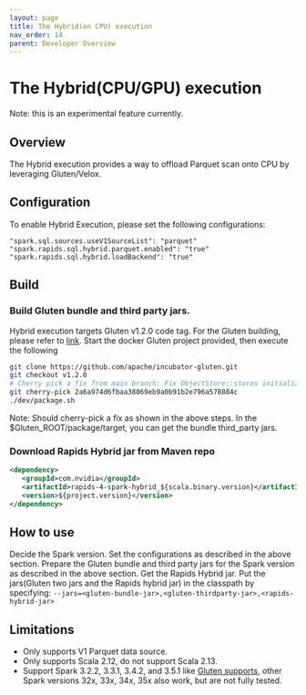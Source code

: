```yaml
---
layout: page
title: The Hybrid(on CPU) execution
nav_order: 14
parent: Developer Overview
---
```


# The Hybrid(CPU/GPU) execution
Note: this is an experimental feature currently.

## Overview
The Hybrid execution provides a way to offload Parquet scan onto CPU by leveraging Gluten/Velox.

## Configuration
To enable Hybrid Execution, please set the following configurations:
```
"spark.sql.sources.useV1SourceList": "parquet"
"spark.rapids.sql.hybrid.parquet.enabled": "true"
"spark.rapids.sql.hybrid.loadBackend": "true"
```

## Build
### Build Gluten bundle and third party jars.
Hybrid execution targets Gluten v1.2.0 code tag.
For the Gluten building, please refer to [link](https://github.com/apache/incubator-gluten).
Start the docker Gluten project provided, then execute the following
```bash
git clone https://github.com/apache/incubator-gluten.git
git checkout v1.2.0
# Cherry pick a fix from main branch: Fix ObjectStore::stores initialized twice issue
git cherry-pick 2a6a974d6fbaa38869eb9a0b91b2e796a578884c
./dev/package.sh
```
Note: Should cherry-pick a fix as shown in the above steps.
In the $Gluten_ROOT/package/target, you can get the bundle third_party jars.

### Download Rapids Hybrid jar from Maven repo
```xml
<dependency>
   <groupId>com.nvidia</groupId>
   <artifactId>rapids-4-spark-hybrid_${scala.binary.version}</artifactId>
   <version>${project.version}</version>
</dependency>
```

## How to use
Decide the Spark version. Set the configurations as described in the above section.
Prepare the Gluten bundle and third party jars for the Spark version as described
in the above section. Get the Rapids Hybrid jar. Put the jars(Gluten two jars and
the Rapids hybrid jar) in the classpath by specifying:
`--jars=<gluten-bundle-jar>,<gluten-thirdparty-jar>,<rapids-hybrid-jar>`

## Limitations
- Only supports V1 Parquet data source.
- Only supports Scala 2.12, do not support Scala 2.13.
- Support Spark 3.2.2, 3.3.1, 3.4.2, and 3.5.1 like [Gluten supports](https://github.com/apache/incubator-gluten/releases/tag/v1.2.0),
other Spark versions 32x, 33x, 34x, 35x also work, but are not fully tested.
